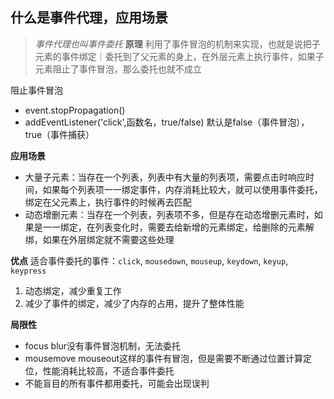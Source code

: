 ## 什么是事件代理，应用场景
> *事件代理也叫事件委托*
**原理**
利用了事件冒泡的机制来实现，也就是说把子元素的事件绑定｜委托到了父元素的身上，在外层元素上执行事件，如果子元素阻止了事件冒泡，那么委托也就不成立

阻止事件冒泡 
  - event.stopPropagation()
  - addEventListener('click',函数名，true/false) 默认是false（事件冒泡），true（事件捕获）

**应用场景**
- 大量子元素：当存在一个列表，列表中有大量的列表项，需要点击时响应时间，如果每个列表项一一绑定事件，内存消耗比较大，就可以使用事件委托，绑定在父元素上，执行事件的时候再去匹配
- 动态增删元素：当存在一个列表，列表项不多，但是存在动态增删元素时，如果是一一绑定，在列表变化时，需要去给新增的元素绑定，给删除的元素解绑，如果在外层绑定就不需要这些处理

**优点**
适合事件委托的事件：`click`, `mousedown`, `mouseup`, `keydown`, `keyup`, `keypress`
1. 动态绑定，减少重复工作
2. 减少了事件的绑定，减少了内存的占用，提升了整体性能

**局限性**
- focus blur没有事件冒泡机制，无法委托
- mousemove mouseout这样的事件有冒泡，但是需要不断通过位置计算定位，性能消耗比较高，不适合事件委托
- 不能盲目的所有事件都用委托，可能会出现误判